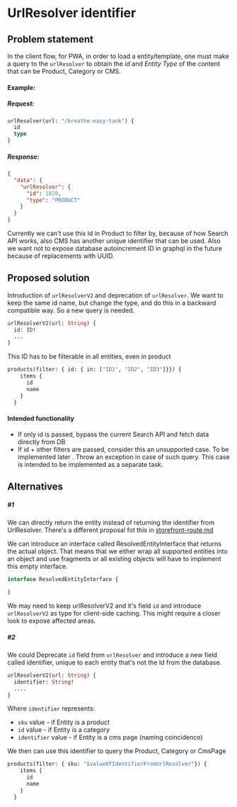 # UrlResolver identifier 
 ## Problem statement   
 
In the client flow, for PWA, in order to load a entity/template, one must make a query to the `urlResolver` to obtain the *id* and *Entity Type* of the content that can be Product, Category or CMS.

#### Example:
##### Request:
```graphql
urlResolver(url: "/breathe-easy-tank") {
  id
  type
}
```
##### Response:
```json
{
  "data": {
    "urlResolver": {
      "id": 1820,
      "type": "PRODUCT"
    }
  }
}
```

Currently we can't use this Id in Product to filter by, because of how Search API works, also CMS has another unique identifier that can be used.
Also we want not to expose database autoincrement ID in graphql in the future because of replacements with UUID.

 ## Proposed solution

Introduction of `urlResolverV2` and deprecation of `urlResolver`. We want to keep the same id name, but change the type, and do this in a backward compatible way. So a new query is needed.

```graphql
urlResolverV2(url: String) {
  id: ID!
  ...
}
```

This ID has to be filterable in all entities, even in product
 
  ```graphql
  products(filter: { id: { in: ["ID1", "ID2", "ID3"]}}) {
      items {
        id
        name
      }
    }
  ```

 #### Intended functionality
 
- If only id is passed, bypass the current Search API and fetch data directly from DB
- If id + other filters are passed, consider this an unsupported case. To be implemented later . Throw an exception in case of such query. This case is intended to be implemented as a separate task.

 ## Alternatives
 
 ##### #1
 We can directly return the entity instead of returning the identifier from UrlResolver.
 There's a different proposal fot this in [storefront-route.md](https://github.com/magento/architecture/blob/master/design-documents/graph-ql/coverage/storefront-route.md)
 
 We can introduce an interface called ResolvedEntityInterface that returns the actual object.
 That means that we either wrap all supported entities into an object and use fragments or all existing objects will have to implement this empty interface.
 
  ```graphql
 interface ResolvedEntityInterface {
 
 }
  ```
  
  We may need to keep urlResolverV2 and it's field `id` and introduce `urlResolverV2` as type for client-side caching. This might require a closer look to expose affected areas.
  
  
 ##### #2
  We could Deprecate `id` field from `urlResolver` and introduce a new field called identifier, unique to each entity that's not the Id from the database.
```graphql
urlResolverV2(url: String) {
  identifier: String!
  ....
}
```

Where `identifier` represents:
 
 - `sku` value - if Entity is a product
 - `id` value - if Entity is a category
 - `identifier` value - if Entity is a cms page (naming coincidence)
 
 We then can use this identifier to query the Product, Category or CmsPage
 ```graphql
 products(filter: { sku: "$valueOfIdentifierFromUrlResolver"}) {
     items {
       id
       name
     }
   }
 ```